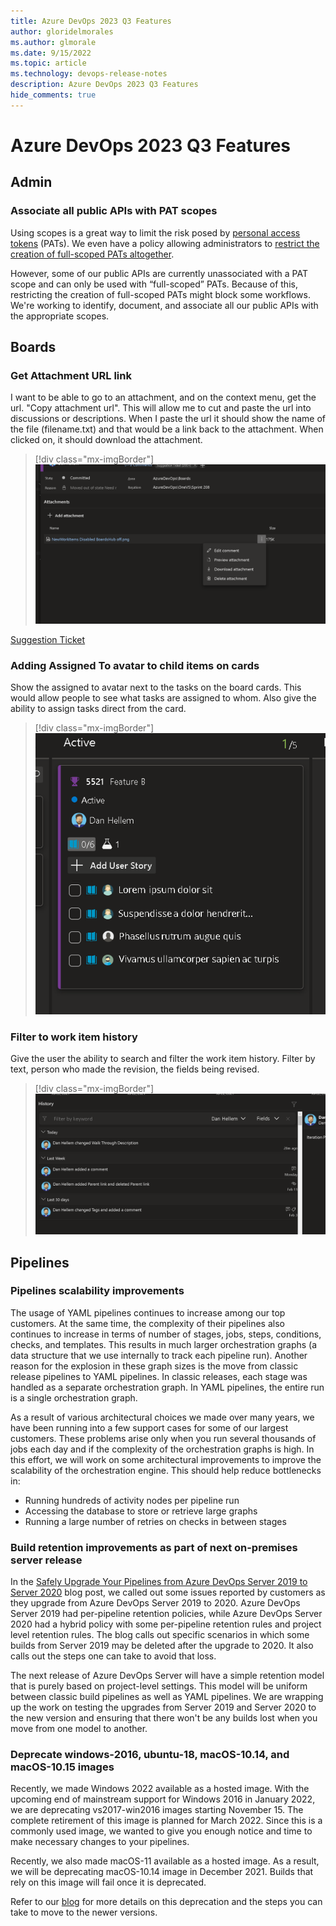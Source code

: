 ```yaml
---
title: Azure DevOps 2023 Q3 Features
author: gloridelmorales
ms.author: glmorale
ms.date: 9/15/2022
ms.topic: article
ms.technology: devops-release-notes
description: Azure DevOps 2023 Q3 Features
hide_comments: true
---
```

# Azure DevOps 2023 Q3 Features

## Admin
### Associate all public APIs with PAT scopes

Using scopes is a great way to limit the risk posed by [personal access tokens](https://docs.microsoft.com/azure/devops/organizations/accounts/use-personal-access-tokens-to-authenticate?toc=%2fazure%2fdevops%2forganizations%2ftoc.json&bc=%2fazure%2fdevops%2forganizations%2fbreadcrumb%2ftoc.json&view=azure-devops&tabs=preview-page) (PATs). We even have a policy allowing administrators to [restrict the creation of full-scoped PATs altogether](https://docs.microsoft.com/azure/devops/organizations/accounts/manage-pats-with-policies-for-administrators?view=azure-devops#restrict-creation-of-full-scoped-pats). 

However, some of our public APIs are currently unassociated with a PAT scope and can only be used with “full-scoped” PATs. Because of this, restricting the creation of full-scoped PATs might block some workflows. We're working to identify, document, and associate all our public APIs with the appropriate scopes.

## Boards

### Get Attachment URL link

I want to be able to go to an attachment, and on the context menu, get the url. "Copy attachment url". This will allow me to cut and paste the url into discussions or descriptions. When I paste the url it should show the name of the file (filename.txt) and that would be a link back to the attachment.  When clicked on, it should download the attachment.

> [!div class="mx-imgBorder"]
> ![Get Attachment URL link](media/boards-2022q3-01.png)

[Suggestion Ticket](https://developercommunity.visualstudio.com/t/link-to-attachments-in-discussion/527072)

### Adding Assigned To avatar to child items on cards

Show the assigned to avatar next to the tasks on the board cards. This would allow people to see what tasks are assigned to whom. Also give the ability to assign tasks direct from the card.

> [!div class="mx-imgBorder"]
> ![Adding Assigned To avatar to child items on cards](media/boards-2022q3-02.png)

### Filter to work item history

Give the user the ability to search and filter the work item history. Filter by text, person who made the revision, the fields being revised.

> [!div class="mx-imgBorder"]
> ![Filter to work item history](media/boards-2022q3-03.png)

## Pipelines

### Pipelines scalability improvements

The usage of YAML pipelines continues to increase among our top customers. At the same time, the complexity of their pipelines also continues to increase in terms of number of stages, jobs, steps, conditions, checks, and templates. This results in much larger orchestration graphs (a data structure that we use internally to track each pipeline run). Another reason for the explosion in these graph sizes is the move from classic release pipelines to YAML pipelines. In classic releases, each stage was handled as a separate orchestration graph. In YAML pipelines, the entire run is a single orchestration graph.

As a result of various architectural choices we made over many years, we have been running into a few support cases for some of our largest customers. These problems arise only when you run several thousands of jobs each day and if the complexity of the orchestration graphs is high. In this effort, we will work on some architectural improvements to improve the scalability of the orchestration engine. This should help reduce bottlenecks in:

* Running hundreds of activity nodes per pipeline run
* Accessing the database to store or retrieve large graphs
* Running a large number of retries on checks in between stages

### Build retention improvements as part of next on-premises server release

In the [Safely Upgrade Your Pipelines from Azure DevOps Server 2019 to Server 2020](https://devblogs.microsoft.com/devops/safely-upgrade-from-azure-devops-server-2019-to-server-2020/) blog post, we called out some issues reported by customers as they upgrade from Azure DevOps Server 2019 to 2020. Azure DevOps Server 2019 had per-pipeline retention policies, while Azure DevOps Server 2020 had a hybrid policy with some per-pipeline retention rules and project level retention rules. The blog calls out specific scenarios in which some builds from Server 2019 may be deleted after the upgrade to 2020. It also calls out the steps one can take to avoid that loss.

The next release of Azure DevOps Server will have a simple retention model that is purely based on project-level settings. This model will be uniform between classic build pipelines as well as YAML pipelines. We are wrapping up the work on testing the upgrades from Server 2019 and Server 2020 to the new version and ensuring that there won't be any builds lost when you move from one model to another.

### Deprecate windows-2016, ubuntu-18, macOS-10.14, and macOS-10.15 images

Recently, we made Windows 2022 available as a hosted image. With the upcoming end of mainstream support for Windows 2016 in January 2022, we are deprecating vs2017-win2016 images starting November 15. The complete retirement of this image is planned for March 2022. Since this is a commonly used image, we wanted to give you enough notice and time to make necessary changes to your pipelines.

Recently, we also made macOS-11 available as a hosted image. As a result, we will be deprecating macOS-10.14 image in December 2021. Builds that rely on this image will fail once it is deprecated.

Refer to our [blog](https://devblogs.microsoft.com/devops/hosted-pipelines-image-deprecation/) for more details on this deprecation and the steps you can take to move to the newer versions.
